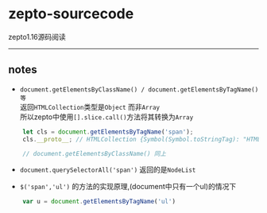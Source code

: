# zepto-sourcecode
zepto1.16源码阅读
**************************

## notes

- `document.getElementsByClassName() / document.getElementsByTagName()等` 	
	返回`HTMLCollection`类型是`Object` 而非`Array`	 
	所以zepto中使用`[].slice.call()`方法将其转换为`Array`
			
```js
	let cls = document.getElementsByTagName('span');
	cls.__proto__; // HTMLCollection {Symbol(Symbol.toStringTag): "HTMLCollection", item: ƒ, namedItem: ƒ, constructor: ƒ, …}

	// document.getElementsByClassName() 同上
```

- `document.querySelectorAll('span')`
	返回的是`NodeList`

- `$('span','ul')` 的方法的实现原理,(document中只有一个ul)的情况下
```js
	var u = document.getElementsByTagName('ul')

```
